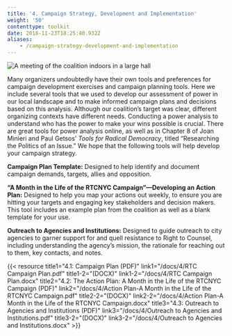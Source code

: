 ```yaml
---
title: '4. Campaign Strategy, Development and Implementation'
weight: '50'
contenttype: toolkit
date: 2018-11-23T18:25:40.932Z
aliases:
    - /campaign-strategy-development-and-implementation
---
```

<img src="/images/campaign-strategy.jpg" alt="A meeting of the coalition indoors in a large hall"/>

Many organizers undoubtedly have their own tools and preferences for campaign development exercises and campaign planning tools. Here we include several tools that we used to develop our assessment of power in our local landscape and to make informed campaign plans and decisions based on this analysis. Although our coalition’s target was clear, different organizing contexts have different needs. Conducting a power analysis to understand who has the power to make your wins possible is crucial. There are great tools for power analysis online, as well as in Chapter 8 of Joan Minieri and Paul Getsos’ _Tools for Radical Democracy_, titled “Researching the Politics of an Issue.”  We hope that the following tools will help develop your campaign strategy.

**Campaign Plan Template:** Designed to help identify and document campaign demands, targets, allies and opposition.

**“A Month in the Life of the RTCNYC Campaign”—Developing an Action Plan:**  Designed to help you map your actions out weekly, to ensure you are hitting your targets and engaging key stakeholders and decision makers. This tool includes an example plan from the coalition as well as a blank template for your use. 

**Outreach to Agencies and Institutions:** Designed to guide outreach to city agencies to garner support for and quell resistance to Right to Counsel, including understanding the agency’s mission, the rationale for reaching out to them, key contacts, and notes.   

{{< 
resource title1="4.1: Campaign Plan (PDF)" link1="/docs/4/RTC Campaign Plan.pdf" 
title1-2="(DOCX)"
link1-2="/docs/4/RTC Campaign Plan.docx"
title2="4.2: The Action Plan: A Month in the Life of the RTCNYC Campaign (PDF)" 
link2="/docs/4/Action Plan-A Month in the Life of the RTCNYC Campaign.pdf" 
title2-2="(DOCX)"
link2-2="/docs/4/Action Plan-A Month in the Life of the RTCNYC Campaign.docx"
title3="4.3: Outreach to Agencies and Institutions (PDF)" link3="/docs/4/Outreach to Agencies and Institutions.pdf" 
title3-2="(DOCX)"
link3-2="/docs/4/Outreach to Agencies and Institutions.docx" >}}
